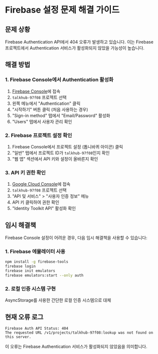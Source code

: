 # Firebase 설정 문제 해결 가이드

## 문제 상황
Firebase Authentication API에서 404 오류가 발생하고 있습니다. 이는 Firebase 프로젝트에서 Authentication 서비스가 활성화되지 않았을 가능성이 높습니다.

## 해결 방법

### 1. Firebase Console에서 Authentication 활성화

1. [Firebase Console](https://console.firebase.google.com/)에 접속
2. `talkhub-97f08` 프로젝트 선택
3. 왼쪽 메뉴에서 "Authentication" 클릭
4. "시작하기" 버튼 클릭 (처음 사용하는 경우)
5. "Sign-in method" 탭에서 "Email/Password" 활성화
6. "Users" 탭에서 사용자 관리 확인

### 2. Firebase 프로젝트 설정 확인

1. Firebase Console에서 프로젝트 설정 (톱니바퀴 아이콘) 클릭
2. "일반" 탭에서 프로젝트 ID가 `talkhub-97f08`인지 확인
3. "웹 앱" 섹션에서 API 키와 설정이 올바른지 확인

### 3. API 키 권한 확인

1. [Google Cloud Console](https://console.cloud.google.com/)에 접속
2. `talkhub-97f08` 프로젝트 선택
3. "API 및 서비스" > "사용자 인증 정보" 메뉴
4. API 키 클릭하여 권한 확인
5. "Identity Toolkit API" 활성화 확인

## 임시 해결책

Firebase Console 설정이 어려운 경우, 다음 임시 해결책을 사용할 수 있습니다:

### 1. Firebase 에뮬레이터 사용
```bash
npm install -g firebase-tools
firebase login
firebase init emulators
firebase emulators:start --only auth
```

### 2. 로컬 인증 시스템 구현
AsyncStorage를 사용한 간단한 로컬 인증 시스템으로 대체

## 현재 오류 로그
```
Firebase Auth API Status: 404
The requested URL /v1/projects/talkhub-97f08:lookup was not found on this server.
```

이 오류는 Firebase Authentication 서비스가 활성화되지 않았음을 의미합니다.